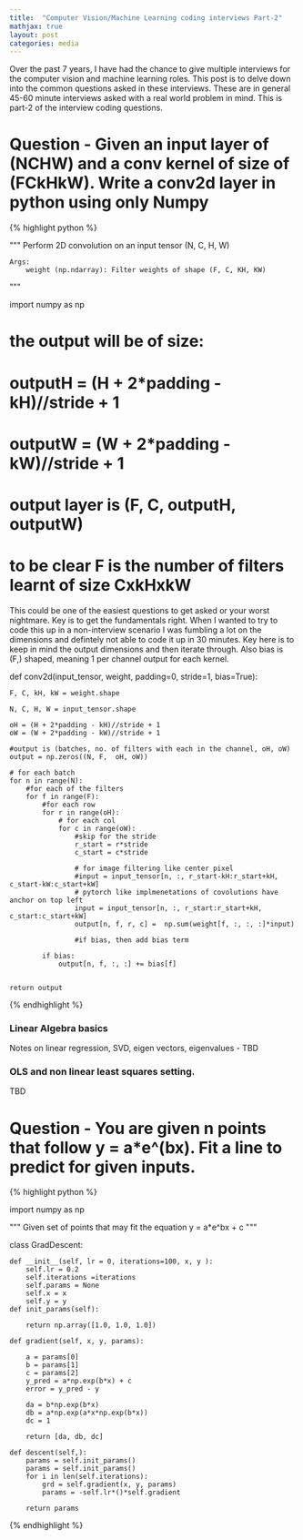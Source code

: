 ```yaml
---
title:  "Computer Vision/Machine Learning coding interviews Part-2"
mathjax: true
layout: post
categories: media
---
```


Over the past 7 years, I have had the chance to give multiple interviews for the computer vision and machine learning roles. This post is to delve down into the common questions asked in these interviews. These are in general 45-60 minute interviews asked with a real world problem in mind. This is part-2 of the interview coding questions.


# Question - Given an input layer of (NCHW) and a conv kernel of size of (FCkHkW). Write a conv2d layer in python using only Numpy



{% highlight python %}

"""
    Perform 2D convolution on an input tensor (N, C, H, W)
    
    Args:
        weight (np.ndarray): Filter weights of shape (F, C, KH, KW)
"""

import numpy as np


# the output will be of size:
# outputH = (H + 2*padding - kH)//stride + 1
# outputW = (W + 2*padding - kW)//stride + 1
# output layer is (F, C, outputH, outputW)

# to be clear F is the number of filters learnt of size CxkHxkW

This could be one of the easiest questions to get asked or your worst nightmare. Key is to get the fundamentals right. When I wanted to try to code this up in a non-interview scenario I was fumbling a lot on the dimensions and defintely not able to code it up in 30 minutes. Key here is to keep in mind the output dimensions and then iterate through. Also bias is (F,) shaped, meaning 1 per channel output for each kernel.

def conv2d(input_tensor, weight, padding=0, stride=1, bias=True):

    F, C, kH, kW = weight.shape

    N, C, H, W = input_tensor.shape

    oH = (H + 2*padding - kH)//stride + 1
    oW = (W + 2*padding - kW)//stride + 1

    #output is (batches, no. of filters with each in the channel, oH, oW)
    output = np.zeros((N, F,  oH, oW))

    # for each batch
    for n in range(N):
        #for each of the filters
        for f in range(F):
            #for each row
            for r in range(oH):
                # for each col
                for c in range(oW):
                    #skip for the stride
                    r_start = r*stride
                    c_start = c*stride
                    
                    # for image filtering like center pixel
                    #input = input_tensor[n, :, r_start-kH:r_start+kH, c_start-kW:c_start+kW]
                    # pytorch like implmenetations of covolutions have anchor on top left
                    input = input_tensor[n, :, r_start:r_start+kH, c_start:c_start+kW]
                    output[n, f, r, c] =  np.sum(weight[f, :, :, :]*input)

                    #if bias, then add bias term
            
            if bias:
                output[n, f, :, :] += bias[f]

    
    return output

{% endhighlight %}





### Linear Algebra basics 

Notes on linear regression, SVD, eigen vectors, eigenvalues - TBD

### OLS and non linear least squares setting.

TBD


# Question - You are given n points that follow y = a*e^(bx). Fit a line to predict for given inputs.


{% highlight python %}

import numpy as np


"""
Given set of points that may fit the equation y = a*e^bx + c
"""

class GradDescent:

    def __init__(self, lr = 0, iterations=100, x, y ):
        self.lr = 0.2
        self.iterations =iterations
        self.params = None
        self.x = x
        self.y = y
    def init_params(self):
        
        return np.array([1.0, 1.0, 1.0])

    def gradient(self, x, y, params):

        a = params[0]
        b = params[1]
        c = params[2]
        y_pred = a*np.exp(b*x) + c
        error = y_pred - y

        da = b*np.exp(b*x)
        db = a*np.exp(a*x*np.exp(b*x))
        dc = 1

        return [da, db, dc]
    
    def descent(self,):
        params = self.init_params()
        params = self.init_params()
        for i in len(self.iterations):
            grd = self.gradient(x, y, params)
            params = -self.lr*()*self.gradient

        return params


{% endhighlight %}
